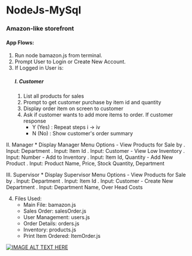 # NodeJs-MySql
### Amazon-like storefront
#### App Flows:
1. Run node bamazon.js from terminal.
2. Prompt User to Login or Create New Account.
3. If Logged in User is:
    ##### I. Customer
    1. List all products for sales
    2. Prompt to get customer purchase by item id and quantity
    3. Display order item on screen to customer
    4. Ask if customer wants to add more items to order. If customer response
        - Y (Yes) : Repeat steps i -> iv
        - N (No) : Show customer's order summary

II. Manager
    * Display Manager Menu Options
        - View Products for Sale by
            . Input: Department
            . Input: Item Id
            . Input: Customer
        - View Low Inventory
            . Input: Number
        - Add to Inventory
            . Input: Item Id, Quantity
        - Add New Product
            . Input: Product Name, Price, Stock Quantity, Department

III. Supervisor
    * Display Supervisor Menu Options
        - View Products for Sale by
            . Input: Department
            . Input: Item Id
            . Input: Customer
        - Create New Department
            . Input: Department Name, Over Head Costs

4. Files Used:
    - Main File: bamazon.js
    - Sales Order: salesOrder.js
    - User Management: users.js
    - Order Details: orders.js
    - Inventory: products.js
    - Print Item Ordered: ItemOrder.js
    


[![IMAGE ALT TEXT HERE](https://img.youtube.com/vi/gjHc_GlWvQM/2.jpg)](https://www.youtube.com/watch?v=gjHc_GlWvQM)

